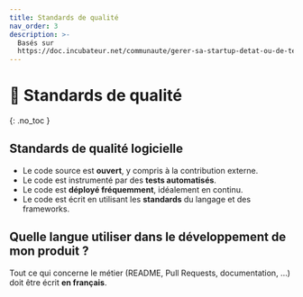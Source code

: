 ```yaml
---
title: Standards de qualité
nav_order: 3
description: >-
  Basés sur
  https://doc.incubateur.net/communaute/gerer-sa-startup-detat-ou-de-territoires-au-quotidien/je-fais-des-choix-technologique/standards-de-qualite-beta.gouv.fr
---
```


# 🔧 Standards de qualité

{: .no\_toc }

## Standards de qualité logicielle

* Le code source est **ouvert**, y compris à la contribution externe.
* Le code est instrumenté par des **tests automatisés**.
* Le code est **déployé fréquemment**, idéalement en continu.
* Le code est écrit en utilisant les **standards** du langage et des frameworks.

## Quelle langue utiliser dans le développement de mon produit ?

Tout ce qui concerne le métier (README, Pull Requests, documentation, ...) doit être écrit **en français**.
